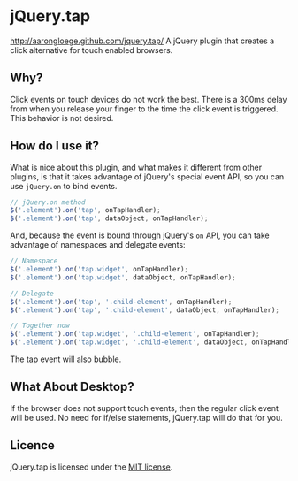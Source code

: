 # jQuery.tap

http://aarongloege.github.com/jquery.tap/
A jQuery plugin that creates a click alternative for touch enabled browsers.

## Why?

Click events on touch devices do not work the best. There is a 300ms delay from when you release your finger to the time the click event is triggered. This behavior is not desired.

## How do I use it?

What is nice about this plugin, and what makes it different from other plugins, is that it takes advantage of jQuery's special event API, so you can use `jQuery.on` to bind events.

```javascript
// jQuery.on method
$('.element').on('tap', onTapHandler);
$('.element').on('tap', dataObject, onTapHandler);
```

And, because the event is bound through jQuery's `on` API, you can take advantage of namespaces and delegate events:

```javascript
// Namespace
$('.element').on('tap.widget', onTapHandler);
$('.element').on('tap.widget', dataObject, onTapHandler);

// Delegate
$('.element').on('tap', '.child-element', onTapHandler);
$('.element').on('tap', '.child-element', dataObject, onTapHandler);

// Together now
$('.element').on('tap.widget', '.child-element', onTapHandler);
$('.element').on('tap.widget', '.child-element', dataObject, onTapHandler);
```

The tap event will also bubble.

## What About Desktop?

If the browser does not support touch events, then the regular click event will be used. No need for if/else statements, jQuery.tap will do that for you.

## Licence

jQuery.tap is licensed under the [MIT license](http://opensource.org/licenses/mit-license.html).